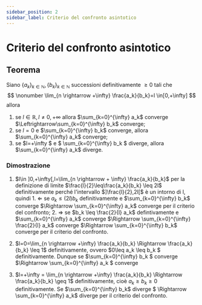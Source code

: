 ```yaml
---
sidebar_position: 2
sidebar_label: Criterio del confronto asintotico
---
```


# Criterio del confronto asintotico

## Teorema
Siano $\{a_k\}_{k \in \mathbb{N}},\{b_k\}_{k \in \mathbb{N}}$ successioni definitivamente $\geq 0$ tali che 
$$
  \nonumber  \lim_{n \rightarrow +\infty} \frac{a_k}{b_k}=l \in[0,+\infty]
$$
allora
1. se $l\in \mathbb{R},l\neq0,+\infty$ allora $\sum_{k=0}^{\infty} a_k$ converge $\Leftrightarrow\sum_{k=0}^{\infty} b_k$ converge;
2. se $l=0$ e $\sum_{k=0}^{\infty} b_k$ converge, allora $\sum_{k=0}^{\infty} a_k$ converge;
3. se $l=+\infty $ e $ \sum_{k=0}^{\infty} b_k $ diverge, allora $\sum_{k=0}^{\infty} a_k$ diverge.

### Dimostrazione

1. $l\in ]0,+\infty[,l=\lim_{n \rightarrow + \infty} \frac{a_k}{b_k}$ per la definizione di limite $\frac{l}{2}\leq\frac{a_k}{b_k} \leq 2l$ definitivamente perché l'intervallo $]\frac{l}{2},2l[$ è un intorno di l, quindi
        1. $\Leftarrow$ se $a_k\leq (2l)b_k$ definitivamente e $\sum_{k=0}^{\infty} b_k$ converge $\Rightarrow \sum_{k=0}^{\infty} a_k$ converge per il criterio del confronto;
        2. $\Rightarrow$ se $b_k \leq \frac{2}{l} a_k$ defintivamente e $\sum_{k=0}^{\infty} a_k$ converge $\Rightarrow \sum_{k=0}^{\infty} \frac{2}{l} a_k$ converge $\Rightarrow \sum_{k=0}^{\infty} b_k$ converge per il criterio del confronto.

2. $l=0=\lim_{n \rightarrow +\infty} \frac{a_k}{b_k} \Rightarrow \frac{a_k}{b_k} \leq 1$ definitivamente, ovvero $0\leq a_k \leq b_k $ definitivamente.
Dunque se $\sum_{k=0}^{\infty} b_k $ converge $\Rightarrow \sum_{k=0}^{\infty} a_k $ converge

3. $l=+\infty = \lim_{n \rightarrow +\infty} \frac{a_k}{b_k} \Rightarrow \frac{a_k}{b_k} \geq 1$ definitivamente, cioè $a_k \geq b_k \geq 0$ definitivamente.
    Se $\sum_{k=0}^{\infty} b_k$ diverge $ \Rightarrow \sum_{k=0}^{\infty} a_k$ diverge per il criterio del confronto.
